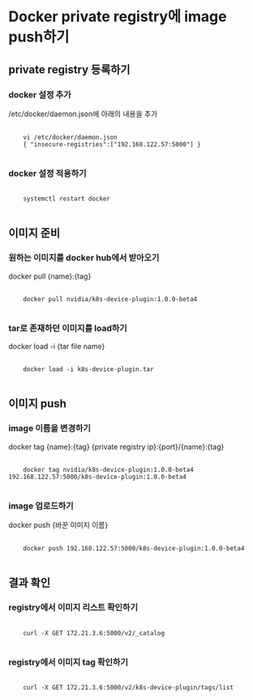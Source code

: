 # Docker private registry에 image push하기 #

## private registry 등록하기 ##
### docker 설정 추가 ###
/etc/docker/daemon.json에 아래의 내용을 추가
<pre>
    <code>
    vi /etc/docker/daemon.json
    { "insecure-registries":["192.168.122.57:5000"] }
    </code>
</pre>

### docker 설정 적용하기 ###
<pre>
    <code>
    systemctl restart docker
    </code>
</pre>


## 이미지 준비 ##
### 원하는 이미지를 docker hub에서 받아오기 ###
docker pull {name}:{tag}
<pre>
    <code>
    docker pull nvidia/k8s-device-plugin:1.0.0-beta4
    </code>
</pre>

### tar로 존재하던 이미지를 load하기 ###
docker load -i {tar file name}
<pre>
    <code>
    docker load -i k8s-device-plugin.tar
    </code>
</pre>

## 이미지 push ##
### image 이름을 변경하기 ###
docker tag {name}:{tag} {private registry ip}:{port}/{name}:{tag}
<pre>
    <code>
    docker tag nvidia/k8s-device-plugin:1.0.0-beta4 192.168.122.57:5000/k8s-device-plugin:1.0.0-beta4
    </code>
</pre>

### image 업로드하기 ###
docker push {바꾼 이미지 이름}
<pre>
    <code>
    docker push 192.168.122.57:5000/k8s-device-plugin:1.0.0-beta4
    </code>
</pre>

## 결과 확인 ##
### registry에서 이미지 리스트 확인하기 ###
<pre>
    <code>
    curl -X GET 172.21.3.6:5000/v2/_catalog
    </code>
</pre>

### registry에서 이미지 tag 확인하기 ###
<pre>
    <code>
    curl -X GET 172.21.3.6:5000/v2/k8s-device-plugin/tags/list
    </code>
</pre>